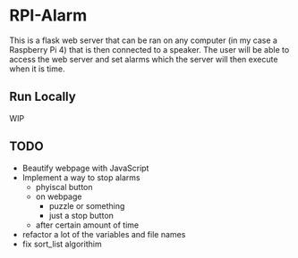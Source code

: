 # RPI-Alarm
This is a flask web server that can be ran on any computer (in my case a Raspberry Pi 4) that is then connected to a speaker. The user will be able to access the web server and set alarms which the server will then execute when it is time.

## Run Locally
WIP

## TODO
- Beautify webpage with JavaScript
- Implement a way to stop alarms 
    - phyiscal button
    - on webpage
        - puzzle or something 
        - just a stop button
    - after certain amount of time
- refactor a lot of the variables and file names
- fix sort_list algorithim